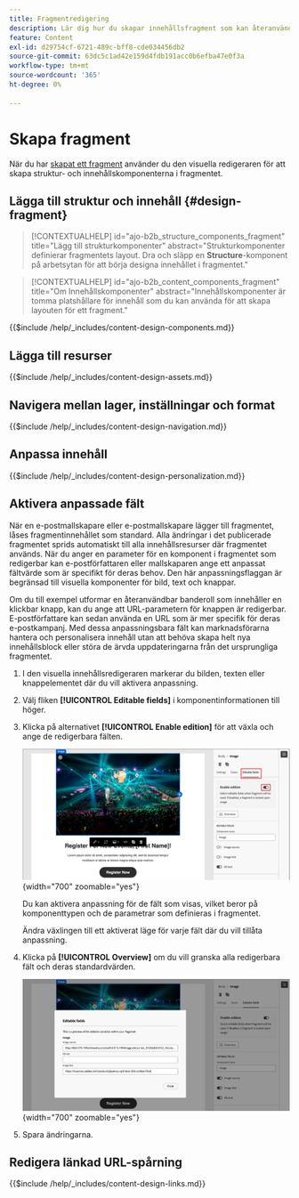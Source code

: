 ```yaml
---
title: Fragmentredigering
description: Lär dig hur du skapar innehållsfragment som kan återanvändas för e-post och malldesigner för att vara effektiv och för att upprätthålla design- och varumärkesstandarder.
feature: Content
exl-id: d29754cf-6721-489c-bff8-cde034456db2
source-git-commit: 63dc5c1ad42e159d4fdb191acc0b6efba47e0f3a
workflow-type: tm+mt
source-wordcount: '365'
ht-degree: 0%

---
```


# Skapa fragment

När du har [skapat ett fragment](./fragments.md#create-fragments) använder du den visuella redigeraren för att skapa struktur- och innehållskomponenterna i fragmentet.

## Lägga till struktur och innehåll {#design-fragment}

>[!CONTEXTUALHELP]
>id="ajo-b2b_structure_components_fragment"
>title="Lägg till strukturkomponenter"
>abstract="Strukturkomponenter definierar fragmentets layout. Dra och släpp en **Structure**-komponent på arbetsytan för att börja designa innehållet i fragmentet."

>[!CONTEXTUALHELP]
>id="ajo-b2b_content_components_fragment"
>title="Om Innehållskomponenter"
>abstract="Innehållskomponenter är tomma platshållare för innehåll som du kan använda för att skapa layouten för ett fragment."

{{$include /help/_includes/content-design-components.md}}

## Lägga till resurser

{{$include /help/_includes/content-design-assets.md}}

## Navigera mellan lager, inställningar och format

{{$include /help/_includes/content-design-navigation.md}}

## Anpassa innehåll

{{$include /help/_includes/content-design-personalization.md}}

## Aktivera anpassade fält

När en e-postmallskapare eller e-postmallskapare lägger till fragmentet, låses fragmentinnehållet som standard. Alla ändringar i det publicerade fragmentet sprids automatiskt till alla innehållsresurser där fragmentet används. När du anger en parameter för en komponent i fragmentet som redigerbar kan e-postförfattaren eller mallskaparen ange ett anpassat fältvärde som är specifikt för deras behov. Den här anpassningsflaggan är begränsad till visuella komponenter för bild, text och knappar.

Om du till exempel utformar en återanvändbar banderoll som innehåller en klickbar knapp, kan du ange att URL-parametern för knappen är redigerbar. E-postförfattare kan sedan använda en URL som är mer specifik för deras e-postkampanj. Med dessa anpassningsbara fält kan marknadsförarna hantera och personalisera innehåll utan att behöva skapa helt nya innehållsblock eller störa de ärvda uppdateringarna från det ursprungliga fragmentet.

1. I den visuella innehållsredigeraren markerar du bilden, texten eller knappelementet där du vill aktivera anpassning.

1. Välj fliken **[!UICONTROL Editable fields]** i komponentinformationen till höger.

1. Klicka på alternativet **[!UICONTROL Enable edition]** för att växla och ange de redigerbara fälten.

   ![Aktivera redigerbara fält för en fragmentbildkomponent](./assets/fragment-editable-fields-image.png){width="700" zoomable="yes"}

   Du kan aktivera anpassning för de fält som visas, vilket beror på komponenttypen och de parametrar som definieras i fragmentet.

   Ändra växlingen till ett aktiverat läge för varje fält där du vill tillåta anpassning.

1. Klicka på **[!UICONTROL Overview]** om du vill granska alla redigerbara fält och deras standardvärden.

   ![Granska redigerbara fält och deras standardvärden](./assets/fragment-editable-fields-image-overview.png){width="700" zoomable="yes"}

1. Spara ändringarna.

## Redigera länkad URL-spårning

{{$include /help/_includes/content-design-links.md}}
